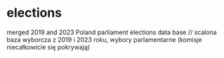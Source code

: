 # elections
merged 2019 and 2023 Poland parliament elections data base // scalona baza wyborcza z 2019 i 2023 roku, wybory parlamentarne (komisje niecałkowicie się pokrywają)
